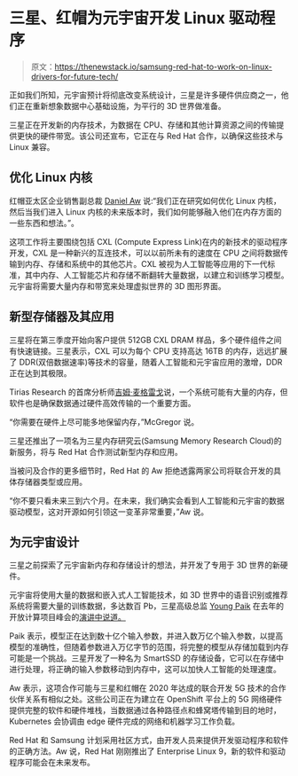 # 三星、红帽为元宇宙开发 Linux 驱动程序

> 原文：<https://thenewstack.io/samsung-red-hat-to-work-on-linux-drivers-for-future-tech/>

正如我们所知，元宇宙预计将彻底改变系统设计，三星是许多硬件供应商之一，他们正在重新想象数据中心基础设施，为平行的 3D 世界做准备。

三星正在开发新的内存技术，为数据在 CPU、存储和其他计算资源之间的传输提供更快的硬件带宽。该公司还宣布，它正在与 Red Hat 合作，以确保这些技术与 Linux 兼容。

## 优化 Linux 内核

红帽亚太区企业销售副总裁 [Daniel Aw](https://www.linkedin.com/in/daniel-aw-singapore/?originalSubdomain=sg) 说:“我们正在研究如何优化 Linux 内核，然后当我们进入 Linux 内核的未来版本时，我们如何能够融入他们在内存方面的一些东西和想法。”。

这项工作将主要围绕包括 CXL (Compute Express Link)在内的新技术的驱动程序开发，CXL 是一种新兴的互连技术，可以以前所未有的速度在 CPU 之间将数据传输到内存、存储和系统中的其他芯片。CXL 被视为人工智能等应用的下一代标准，其中内存、人工智能芯片和存储不断翻转大量数据，以建立和训练学习模型。元宇宙将需要大量内存和带宽来处理虚拟世界的 3D 图形界面。

## 新型存储器及其应用

三星将在第三季度开始向客户提供 512GB CXL DRAM 样品，多个硬件组件之间有快速链接。三星表示，CXL 可以为每个 CPU 支持高达 16TB 的内存，远远扩展了 DDR(双倍数据速率)等技术的容量，随着人工智能和元宇宙应用的激增，DDR 正在达到其极限。

Tirias Research 的首席分析师[吉姆·麦格雷戈](https://www.linkedin.com/in/tekstrategist/)说，一个系统可能有大量的内存，但软件也是确保数据通过硬件高效传输的一个重要方面。

“你需要在硬件上尽可能多地保留内存，”McGregor 说。

三星还推出了一项名为三星内存研究云(Samsung Memory Research Cloud)的新服务，将与 Red Hat 合作测试新型内存和应用。

当被问及合作的更多细节时，Red Hat 的 Aw 拒绝透露两家公司将联合开发的具体存储器类型或应用。

“你不要只看未来三到六个月。在未来，我们确实会看到人工智能和元宇宙的数据驱动模型，这对开源如何引领这一变革非常重要，”Aw 说。

## 为元宇宙设计

三星之前探索了元宇宙新内存和存储设计的想法，并开发了专用于 3D 世界的新硬件。

元宇宙将使用大量的数据和嵌入式人工智能技术，如 3D 世界中的语音识别或推荐系统将需要大量的训练数据，多达数百 Pb，三星高级总监 [Young Paik](https://www.linkedin.com/in/young-paik-376123/) 在去年的开放计算项目峰会的[演讲中说道。](https://www.youtube.com/watch?v=4D--zoGY5c8)

Paik 表示，模型正在达到数十亿个输入参数，并进入数万亿个输入参数，以提高模型的准确性，但随着参数进入万亿字节的范围，将完整的模型从存储加载到内存可能是一个挑战。三星开发了一种名为 SmartSSD 的存储设备，它可以在存储中进行处理，将正确的输入参数移动到内存中，这可以加快人工智能的处理速度。

Aw 表示，这项合作可能与三星和红帽在 2020 年达成的联合开发 5G 技术的合作伙伴关系有相似之处。这些公司正在为建立在 OpenShift 平台上的 5G 网络硬件提供完整的软件和硬件堆栈，当数据通过各种路径点和蜂窝塔传输到目的地时，Kubernetes 会协调由 edge 硬件完成的网络和机器学习工作负载。

Red Hat 和 Samsung 计划采用社区方式，由开发人员来提供开发驱动程序和软件的正确方法。Aw 说，Red Hat 刚刚推出了 Enterprise Linux 9，新的软件和驱动程序可能会在未来发布。

<svg xmlns:xlink="http://www.w3.org/1999/xlink" viewBox="0 0 68 31" version="1.1"><title>Group</title> <desc>Created with Sketch.</desc></svg>